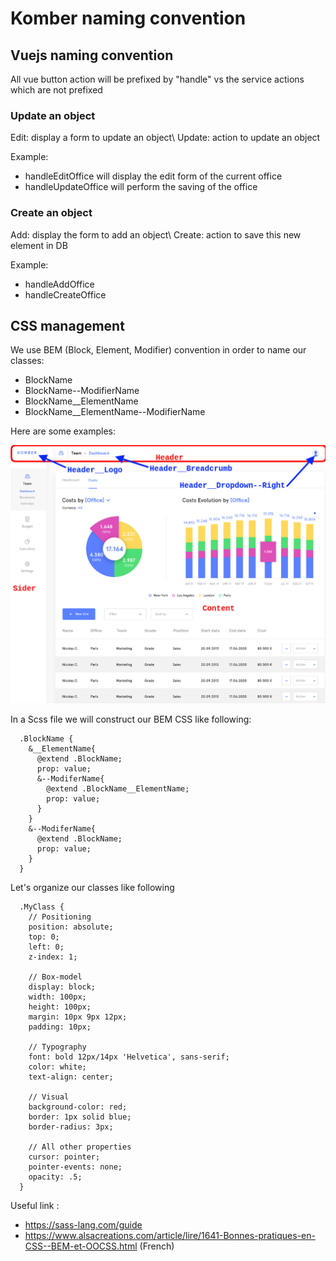 # Komber naming convention

## Vuejs naming convention

All vue button action will be prefixed by "handle" vs the service actions which are not prefixed

### Update an object

Edit: display a form to update an object\\
Update: action to update an object

Example:
* handleEditOffice will display the edit form of the current office
* handleUpdateOffice will perform the saving of the office

### Create an object

Add: display the form to add an object\\
Create: action to save this new element in DB

Example:
* handleAddOffice
* handleCreateOffice

## CSS management

We use BEM (Block, Element, Modifier) convention in order to name our classes:

  * BlockName
  * BlockName--ModifierName
  * BlockName__ElementName
  * BlockName__ElementName--ModifierName

Here are some examples:

![BEM](client/static/images/BEM.png)

In a Scss file we will construct our BEM CSS like following:

```
  .BlockName {
    &__ElementName{
      @extend .BlockName;
      prop: value;
      &--ModiferName{
        @extend .BlockName__ElementName;
        prop: value;
      }
    }
    &--ModiferName{
      @extend .BlockName;
      prop: value;
    }
  }
```

Let's organize our classes like following

```
  .MyClass {
    // Positioning
    position: absolute;
    top: 0;
    left: 0;
    z-index: 1;

    // Box-model
    display: block;
    width: 100px;
    height: 100px;
    margin: 10px 9px 12px;
    padding: 10px;

    // Typography
    font: bold 12px/14px 'Helvetica', sans-serif;
    color: white;
    text-align: center;

    // Visual
    background-color: red;
    border: 1px solid blue;
    border-radius: 3px;

    // All other properties
    cursor: pointer;
    pointer-events: none;
    opacity: .5;
  }
```

Useful link :
* https://sass-lang.com/guide
* https://www.alsacreations.com/article/lire/1641-Bonnes-pratiques-en-CSS--BEM-et-OOCSS.html (French)
